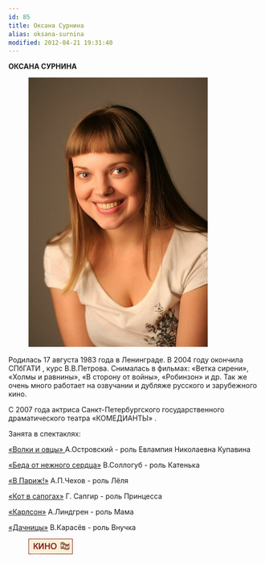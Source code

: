 ```yaml
---
id: 85
title: Оксана Сурнина
alias: oksana-surnina
modified: 2012-04-21 19:31:40
---
```


**ОКСАНА СУРНИНА**

<figure><img src="./images/stories/oksana.jpg" /></figure>

Родилась 17 августа 1983 года в Ленинграде. В 2004 году окончила СПбГАТИ , курс В.В.Петрова. Снималась в фильмах: «Ветка сирени», «Холмы и равнины», «В сторону от войны», «Робинзон» и др. Так же очень много работает на озвучании и дубляже русского и зарубежного кино.

С 2007 года актриса Санкт-Петербургского государственного драматического театра «КОМЕДИАНТЫ» .

Занята в спектаклях:

<a href="42-volki-i-ovci.html">«Волки и овцы» </a>А.Островский - роль Евлампия Николаевна Купавина

<a href="39-beda-ot-neghnogo-serdca.html">«Беда от нежного сердца»</a> В.Соллогуб - роль Катенька

<a href="41-v-paris.html">«В Париж!»</a> А.П.Чехов - роль Лёля

<a href="74-kot-v-sapogah.html">«Кот в сапогах»</a> Г. Сапгир - роль Принцесса

<a href="147-karlson.html">«Карлсон»</a> А.Линдгрен - роль Мама

<a href="43-dachnici.html">«Дачницы»</a> В.Карасёв - роль Внучка

<figure><a href="http://www.kino-teatr.ru/kino/acter/w/ros/17756/bio/"><img src="./images/stories/random/kino-teatr-88x31.gif" /></a></figure>

